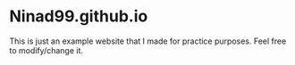 # Ninad99.github.io

This is just an example website that I made for practice purposes. Feel free to modify/change it.
